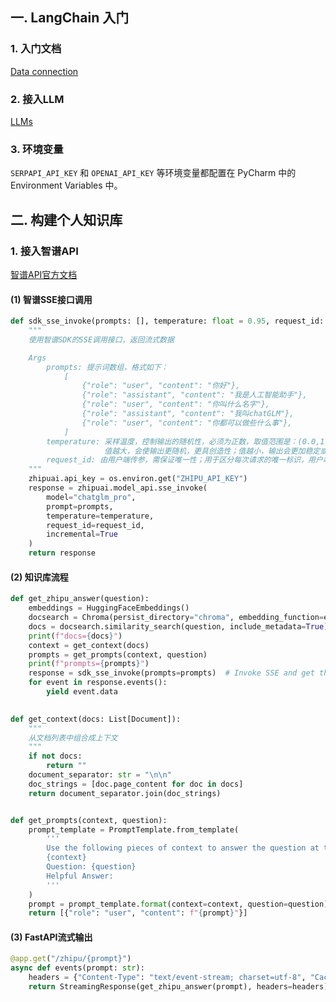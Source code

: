 ## 一. LangChain 入门
### 1. 入门文档
[Data connection](https://python.langchain.com/docs/modules/data_connection/)

### 2. 接入LLM
[LLMs](https://python.langchain.com/docs/integrations/llms/chatglm)

### 3. 环境变量
`SERPAPI_API_KEY` 和 `OPENAI_API_KEY` 等环境变量都配置在 PyCharm 中的 Environment Variables 中。

## 二. 构建个人知识库
### 1. 接入智谱API
[智谱API官方文档](https://maas.aminer.cn/dev/api#chatglm_pro)

#### (1) 智谱SSE接口调用
```python
def sdk_sse_invoke(prompts: [], temperature: float = 0.95, request_id: str = None):
    """
    使用智谱SDK的SSE调用接口，返回流式数据

    Args
        prompts: 提示词数组，格式如下：
            [
                {"role": "user", "content": "你好"},
                {"role": "assistant", "content": "我是人工智能助手"},
                {"role": "user", "content": "你叫什么名字"},
                {"role": "assistant", "content": "我叫chatGLM"},
                {"role": "user", "content": "你都可以做些什么事"},
            ]
        temperature: 采样温度，控制输出的随机性，必须为正数，取值范围是：(0.0,1.0]，不能等于 0,默认值为 0.95
                     值越大，会使输出更随机，更具创造性；值越小，输出会更加稳定或确定
        request_id: 由用户端传参，需保证唯一性；用于区分每次请求的唯一标识，用户端不传时平台会默认生成。
    """
    zhipuai.api_key = os.environ.get("ZHIPU_API_KEY")
    response = zhipuai.model_api.sse_invoke(
        model="chatglm_pro",
        prompt=prompts,
        temperature=temperature,
        request_id=request_id,
        incremental=True
    )
    return response
```

#### (2) 知识库流程
```python
def get_zhipu_answer(question):
    embeddings = HuggingFaceEmbeddings()
    docsearch = Chroma(persist_directory="chroma", embedding_function=embeddings)
    docs = docsearch.similarity_search(question, include_metadata=True)
    print(f"docs={docs}")
    context = get_context(docs)
    prompts = get_prompts(context, question)
    print(f"prompts={prompts}")
    response = sdk_sse_invoke(prompts=prompts)  # Invoke SSE and get the response object
    for event in response.events():
        yield event.data

        
def get_context(docs: List[Document]):
    """
    从文档列表中组合成上下文
    """
    if not docs:
        return ""
    document_separator: str = "\n\n"
    doc_strings = [doc.page_content for doc in docs]
    return document_separator.join(doc_strings)


def get_prompts(context, question):
    prompt_template = PromptTemplate.from_template(
        '''
        Use the following pieces of context to answer the question at the end. If you don't know the answer, just say that you don't know, don't try to make up an answer.
        {context}
        Question: {question}
        Helpful Answer:
        '''
    )
    prompt = prompt_template.format(context=context, question=question)
    return [{"role": "user", "content": f"{prompt}"}]
```

#### (3) FastAPI流式输出
```python
@app.get("/zhipu/{prompt}")
async def events(prompt: str):
    headers = {"Content-Type": "text/event-stream; charset=utf-8", "Cache-Control": "no-cache"}
    return StreamingResponse(get_zhipu_answer(prompt), headers=headers)
```